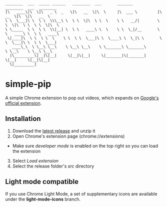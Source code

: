 ```text
________  ___  _____ ______   ________  ___       _______           ________  ___  ________   
|\   ____\|\  \|\   _ \  _   \|\   __  \|\  \     |\  ___ \         |\   __  \|\  \|\   __  \  
\ \  \___|\ \  \ \  \\\__\ \  \ \  \|\  \ \  \    \ \   __/|        \ \  \|\  \ \  \ \  \|\  \
\ \_____  \ \  \ \  \\|__| \  \ \   ____\ \  \    \ \  \_|/__       \ \   ____\ \  \ \   ____\
 \|____|\  \ \  \ \  \    \ \  \ \  \___|\ \  \____\ \  \_|\ \       \ \  \___|\ \  \ \  \___|
   ____\_\  \ \__\ \__\    \ \__\ \__\    \ \_______\ \_______\       \ \__\    \ \__\ \__\   
  |\_________\|__|\|__|     \|__|\|__|     \|_______|\|_______|        \|__|     \|__|\|__|   
  \|_________|       
```

# simple-pip

A simple Chrome extension to pop out videos, which expands on [Google's official extension](https://chrome.google.com/webstore/detail/picture-in-picture-extens/hkgfoiooedgoejojocmhlaklaeopbecg).

## Installation

1. Download the [latest release](https://github.com/sleepiie/simple-pip/releases) and unzip it
2. Open Chrome's extension page (chrome://extensions)
- Make sure *developer mode* is enabled on the top right so you can load the extension
3. Select *Load extension*
4. Select the release folder's *src* directory

## Light mode compatible

If you use Chrome Light Mode, a set of supplementary icons are available under the **light-mode-icons** branch.
